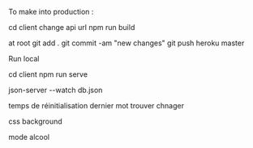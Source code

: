 To make into production :

cd client
change api url
npm run build 

at root
git add .
git commit -am "new changes"
git push heroku master

Run local

cd client 
npm run serve 

json-server --watch db.json


temps de réinitialisation
dernier mot trouver chnager

css background


mode alcool

